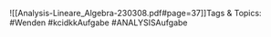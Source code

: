 
![[Analysis-Lineare_Algebra-230308.pdf#page=37]]Tags & Topics:
   #Wenden
   #kcidkkAufgabe
   #ANALYSISAufgabe